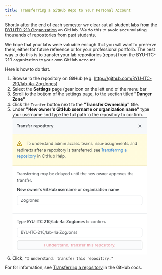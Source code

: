 ```yaml
---
title: Transferring a GitHub Repo to Your Personal Account
---
```

Shortly after the end of each semester we clear out all student labs from the [BYU ITC 210 Organization](https://github.com/BYU-ITC-210) on GitHub. We do this to avoid accumulating thousands of repositories from past students.

We hope that your labs were valuable enough that you will want to preserve them, either for future reference or for your professional portfolio. The best way to do this is to transfer your lab repositories (repos) from the BYU-ITC-210 organization to your own GitHub account.

Here is how to do that.

1. Browse to the repository on GitHub (e.g. https://github.com/BYU-ITC-210/lab-4a-ZogJones)
2. Select the **Settings** page (gear icon on the left end of the menu bar)
3. Scroll to the bottom of the settings page, to the section titled **"Danger Zone"**
4. Click the `Tranfer` button next to the **"Transfer Ownership"** title.
5. Under **"New owner's GitHub username or organization name"** type your username and type the full path to the repository to confirm.
    ![Transfer Sample](images/GitHub-Transfer.png)
6. Click, `"I understand, transfer this repository."`

For for information, see [Transferring a repository](https://docs.github.com/en/github/administering-a-repository/managing-repository-settings/transferring-a-repository) in the GitHub docs.